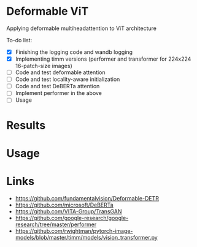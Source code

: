 # Deformable ViT
Applying deformable multiheadattention to ViT architecture


To-do list:

- [x] Finishing the logging code and wandb logging
- [x] Implementing timm versions (performer and transformer for 224x224 16-patch-size images) 
- [ ] Code and test deformable attention
- [ ] Code and test locality-aware initialization
- [ ] Code and test DeBERTa attention
- [ ] Implement performer in the above
- [ ] Usage

# Results

# Usage


# Links

- https://github.com/fundamentalvision/Deformable-DETR
- https://github.com/microsoft/DeBERTa 
- https://github.com/VITA-Group/TransGAN
- https://github.com/google-research/google-research/tree/master/performer
- https://github.com/rwightman/pytorch-image-models/blob/master/timm/models/vision_transformer.py
